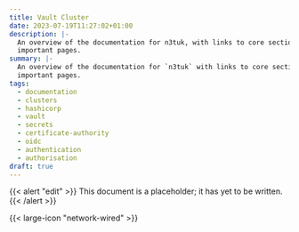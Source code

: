 ```yaml
---
title: Vault Cluster
date: 2023-07-19T11:27:02+01:00
description: |-
  An overview of the documentation for n3tuk, with links to core sections and
  important pages.
summary: |-
  An overview of the documentation for `n3tuk` with links to core sections and
  important pages.
tags:
  - documentation
  - clusters
  - hashicorp
  - vault
  - secrets
  - certificate-authority
  - oidc
  - authentication
  - authorisation
draft: true
---
```

{{< alert "edit" >}}
This document is a placeholder; it has yet to be written.
{{< /alert >}}

{{< large-icon "network-wired" >}}
